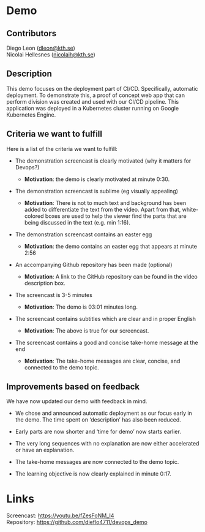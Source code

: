 # Demo

## Contributors
Diego Leon (dleon@kth.se)  
Nicolai Hellesnes (nicolaih@kth.se)

## Description
This demo focuses on the deployment part of CI/CD. Specifically, automatic deployment. To demonstrate this, a proof of concept web app that can perform division was created and used with our CI/CD pipeline. This application was deployed in a Kubernetes cluster running on Google Kubernetes Engine.

## Criteria we want to fulfill
Here is a list of the criteria we want to fulfill:

* The demonstration screencast is clearly motivated (why it matters for Devops?) 
  - **Motivation**: the demo is clearly motivated at minute 0:30.
 
* The demonstration screencast is sublime (eg visually appealing) 
  - **Motivation**: There is not to much text and background has been added to differentiate the text from the video. Apart from that, white-colored boxes are used to help the viewer find the parts that are being discussed in the text (e.g. min 1:16).

* The demonstration screencast contains an easter egg
  - **Motivation**: the demo contains an easter egg that appears at minute 2:56

* An accompanying Github repository has been made (optional) 
  - **Motivation**: A link to the GitHub repository can be found in the video description box.
  
* The screencast is 3-5 minutes
  - **Motivation**: The demo is 03:01 minutes long.

* The screencast contains subtitles which are clear and in proper English
  - **Motivation**: The above is true for our screencast.
  
* The screencast contains a good and concise take-home message at the end
  - **Motivation**: The take-home messages are clear, concise, and connected to the demo topic.

## Improvements based on feedback
We have now updated our demo with feedback in mind.

- We chose and announced automatic deployment as our focus early in the demo. The time spent on ‘description’ has also been reduced.

- Early parts are now shorter and ‘time for demo’ now starts earlier.

- The very long sequences with no explanation are now either accelerated or have an explanation.

- The take-home messages are now connected to the demo topic.

- The learning objective is now clearly explained in minute 0:17.


# Links
Screencast: https://youtu.be/fZesFoNM_I4  
Repository: https://github.com/dieflo4711/devops_demo
